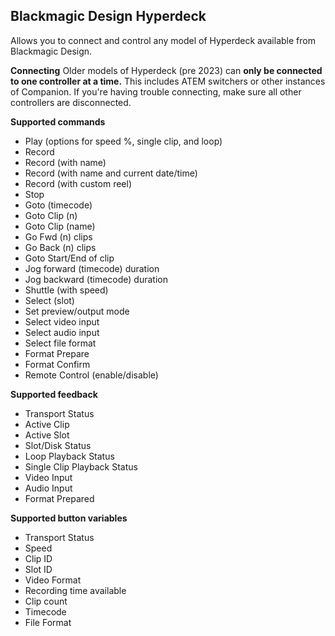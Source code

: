 ## Blackmagic Design Hyperdeck

Allows you to connect and control any model of Hyperdeck available from Blackmagic Design.

**Connecting**
Older models of Hyperdeck (pre 2023) can **only be connected to one controller at a time.** This includes ATEM switchers or other instances of Companion. If you're having trouble connecting, make sure all other controllers are disconnected.

**Supported commands**

- Play (options for speed %, single clip, and loop)
- Record
- Record (with name)
- Record (with name and current date/time)
- Record (with custom reel)
- Stop
- Goto (timecode)
- Goto Clip (n)
- Goto Clip (name)
- Go Fwd (n) clips
- Go Back (n) clips
- Goto Start/End of clip
- Jog forward (timecode) duration
- Jog backward (timecode) duration
- Shuttle (with speed)
- Select (slot)
- Set preview/output mode
- Select video input
- Select audio input
- Select file format
- Format Prepare
- Format Confirm
- Remote Control (enable/disable)

**Supported feedback**

- Transport Status
- Active Clip
- Active Slot
- Slot/Disk Status
- Loop Playback Status
- Single Clip Playback Status
- Video Input
- Audio Input
- Format Prepared

**Supported button variables**

- Transport Status
- Speed
- Clip ID
- Slot ID
- Video Format
- Recording time available
- Clip count
- Timecode
- File Format
